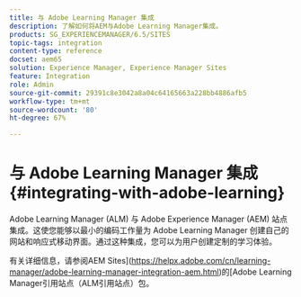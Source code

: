```yaml
---
title: 与 Adobe Learning Manager 集成
description: 了解如何将AEM与Adobe Learning Manager集成。
products: SG_EXPERIENCEMANAGER/6.5/SITES
topic-tags: integration
content-type: reference
docset: aem65
solution: Experience Manager, Experience Manager Sites
feature: Integration
role: Admin
source-git-commit: 29391c8e3042a8a04c64165663a228bb4886afb5
workflow-type: tm+mt
source-wordcount: '80'
ht-degree: 67%

---
```


# 与 Adobe Learning Manager 集成{#integrating-with-adobe-learning}

Adobe Learning Manager (ALM) 与 Adobe Experience Manager (AEM) 站点集成。这使您能够以最小的编码工作量为 Adobe Learning Manager 创建自己的网站和响应式移动界面。通过这种集成，您可以为用户创建定制的学习体验。

有关详细信息，请参阅AEM Sites](https://helpx.adobe.com/cn/learning-manager/adobe-learning-manager-integration-aem.html)的[Adobe Learning Manager引用站点（ALM引用站点）包。
